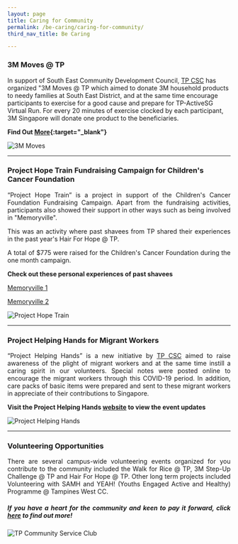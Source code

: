 ```yaml
---
layout: page
title: Caring for Community
permalink: /be-caring/caring-for-community/
third_nav_title: Be Caring

---
```

### 3M Moves @ TP ###

In support of South East Community Development Council, [TP CSC](/p10/csc/) has organized "3M Moves @ TP which aimed to donate 3M household products to needy families at South East District, and at the same time encourage participants to exercise for a good cause and prepare for TP-ActiveSG Virtual Run. For every 20 minutes of exercise clocked by each participant, 3M Singapore will donate one product to the beneficiaries.

**Find Out [More](https://www.instagram.com/p/CG_fBtZHB27/){:target="_blank"}** 

![3M Moves]({{site.baseurl}}/images/BeCaring-3mmoves.jpg)

---
### Project Hope Train Fundraising Campaign for Children's Cancer Foundation ###
<div style="text-align: justify">
    <p>
“Project Hope Train” is a project in support of the Children's Cancer Foundation Fundraising Campaign. Apart from the fundraising activities, participants also showed their support in other ways such as being involved in "Memoryville".   
    </p>
    <p>
This was an activity where past shavees from TP shared their experiences in the past year's Hair For Hope @ TP.
    </p>
    <p>
A total of $775 were raised for the Children's Cancer Foundation during the one month campaign.
    </p>
</div>

**Check out these personal experiences of past shavees** 

[Memoryville 1](https://www.instagram.com/p/CFHdPYiH2TN/)

[Memoryville 2](https://www.instagram.com/p/CFCk0jln-Fc/)

![Project Hope Train]({{site.baseurl}}/images/ProjectHopeTrain.jpg)

---
### Project Helping Hands for Migrant Workers ###
<div style="text-align: justify">
    <p>
“Project Helping Hands” is a new initiative by <a href="https://www.instagram.com/tp_csc/" target="_blank">TP CSC</a> aimed to raise awareness of the plight of migrant workers and at the same time instill a caring spirit in our volunteers. Special notes were posted online to encourage the migrant workers through this COVID-19 period. In addition, care packs of basic items were prepared and sent to these migrant workers in appreciate of their contributions to Singapore. 
    </p>
</div>

**Visit the Project Helping Hands [website](https://projecthelpinghands1.wixsite.com/mysite) to view the event updates** 

![Project Helping Hands]({{site.baseurl}}/images/BeCaring-project_helping_hands.JPG)

---
### Volunteering Opportunities ###

<div style="text-align: justify">
    <p>
    There are several campus-wide volunteering events organized for you contribute to the community included the Walk for Rice @ TP, 3M Step-Up Challenge @ TP and Hair For Hope @ TP. Other long term projects included Volunteering with SAMH and YEAH! (Youths Engaged Active and Healthy) Programme @ Tampines West CC. 
    </p>
   
   <h5>If you have a heart for the community and keen to pay it forward, click <a href="https://www.instagram.com/tp_csc/" target="_blank">here</a> to find out more!</h5>

</div>

![TP Community Service Club]({{site.baseurl}}/images/BeCaring-mid_autumn_festival.jpg)


